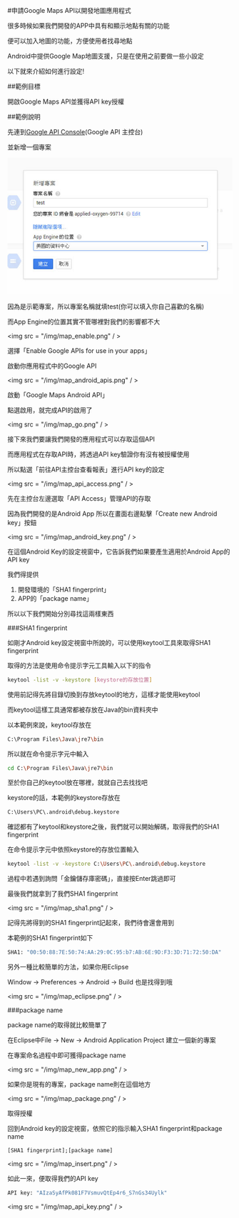 #申請Google Maps API以開發地圖應用程式

很多時候如果我們開發的APP中具有和顯示地點有關的功能

便可以加入地圖的功能，方便使用者找尋地點

Android中提供Google Map地圖支援，只是在使用之前要做一些小設定

以下就來介紹如何進行設定!

##範例目標

開啟Google Maps API並獲得API key授權

##範例說明


先連到[Google API Console](https://code.google.com/apis/console)(Google API 主控台)

並新增一個專案

<img src = "/img/map_start.jpg" />


因為是示範專案，所以專案名稱就填test(你可以填入你自己喜歡的名稱)

而App Engine的位置其實不管哪裡對我們的影響都不大



<img src = "/img/map_enable.png" / >


選擇「Enable Google APIs for use in your apps」

啟動你應用程式中的Google API


<img src = "/img/map_android_apis.png" / >

啟動「Google Maps Android API」

點選啟用，就完成API的啟用了

<img src = "/img/map_go.png" / >

接下來我們要讓我們開發的應用程式可以存取這個API

而應用程式在存取API時，將透過API key驗證你有沒有被授權使用

所以點選「前往API主控台查看報表」進行API key的設定

<img src = "/img/map_api_access.png" / >

先在主控台左邊選取「API Access」管理API的存取

因為我們開發的是Android App 所以在畫面右邊點擊「Create new Android key」按鈕

<img src = "/img/map_android_key.png" / >

在這個Android Key的設定視窗中，它告訴我們如果要產生適用於Android App的API key

我們得提供

1. 開發環境的「SHA1 fingerprint」
2. APP的「package name」

所以以下我們開始分別尋找這兩樣東西

###SHA1 fingerprint

如剛才Android key設定視窗中所說的，可以使用keytool工具來取得SHA1 fingerprint

取得的方法是使用命令提示字元工具輸入以下的指令

```bash
keytool -list -v -keystore [keystore的存放位置]
```

使用前記得先將目錄切換到存放keytool的地方，這樣才能使用keytool

而keytool這樣工具通常都被存放在Java的bin資料夾中

以本範例來說，keytool存放在

```bash
C:\Program Files\Java\jre7\bin
```

所以就在命令提示字元中輸入

```bash
cd C:\Program Files\Java\jre7\bin
```

至於你自己的keytool放在哪裡，就就自己去找找吧

keystore的話，本範例的keystore存放在

```bash
C:\Users\PC\.android\debug.keystore
```

確認都有了keytool和keystore之後，我們就可以開始解碼，取得我們的SHA1 fingerprint

在命令提示字元中依照keystore的存放位置輸入

```bash
keytool -list -v -keystore C:\Users\PC\.android\debug.keystore
```

過程中若遇到詢問「金鑰儲存庫密碼」，直接按Enter跳過即可

最後我們就拿到了我們SHA1 fingerprint

<img src = "/img/map_sha1.png" / >

記得先將得到的SHA1 fingerprint記起來，我們待會還會用到

本範例的SHA1 fingerprint如下

```bash
SHA1: "00:50:88:7E:50:74:AA:29:0C:95:b7:AB:6E:9D:F3:3D:71:72:50:DA"

```

另外一種比較簡單的方法，如果你用Eclipse

Window -> Preferences -> Android -> Build 也是找得到哦

<img src = "/img/map_eclipse.png" / >



###package name

package name的取得就比較簡單了

在Eclipse中File -> New -> Android Application Project 建立一個新的專案

在專案命名過程中即可獲得package name

<img src = "/img/map_new_app.png" / >

如果你是現有的專案，package name則在這個地方

<img src = "/img/map_package.png" / >


取得授權

回到Android key的設定視窗，依照它的指示輸入SHA1 fingerprint和package name

```
[SHA1 fingerprint];[package name]
```

<img src = "/img/map_insert.png" / >

如此一來，便取得我們的API key

```bash
API key: "AIzaSyAfPk081F7VsmuvQtEp4r6_S7nGs34Uylk"
```

<img src = "/img/map_api_key.png" / >



